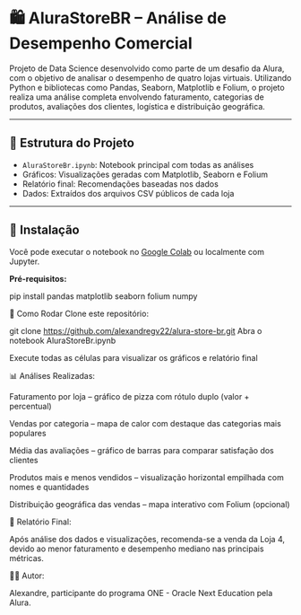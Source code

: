 # 🛍️ AluraStoreBR – Análise de Desempenho Comercial

Projeto de Data Science desenvolvido como parte de um desafio da Alura, com o objetivo de analisar o desempenho de quatro lojas virtuais. Utilizando Python e bibliotecas como Pandas, Seaborn, Matplotlib e Folium, o projeto realiza uma análise completa envolvendo faturamento, categorias de produtos, avaliações dos clientes, logística e distribuição geográfica.

---

## 📁 Estrutura do Projeto

- `AluraStoreBr.ipynb`: Notebook principal com todas as análises
- Gráficos: Visualizações geradas com Matplotlib, Seaborn e Folium
- Relatório final: Recomendações baseadas nos dados
- Dados: Extraídos dos arquivos CSV públicos de cada loja

---

## 🔧 Instalação

Você pode executar o notebook no [Google Colab](https://colab.research.google.com/) ou localmente com Jupyter.

**Pré-requisitos:**

pip install pandas matplotlib seaborn folium numpy

🚀 Como Rodar
Clone este repositório:

git clone https://github.com/alexandregv22/alura-store-br.git
Abra o notebook AluraStoreBr.ipynb

Execute todas as células para visualizar os gráficos e relatório final

📊 Análises Realizadas:

Faturamento por loja – gráfico de pizza com rótulo duplo (valor + percentual)

Vendas por categoria – mapa de calor com destaque das categorias mais populares

Média das avaliações – gráfico de barras para comparar satisfação dos clientes

Produtos mais e menos vendidos – visualização horizontal empilhada com nomes e quantidades

Distribuição geográfica das vendas – mapa interativo com Folium (opcional)

🧠 Relatório Final:

Após análise dos dados e visualizações, recomenda-se a venda da Loja 4, devido ao menor faturamento e desempenho mediano nas principais métricas.

👨‍💻 Autor:

Alexandre, participante do programa ONE - Oracle Next Education pela Alura.
